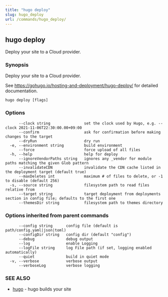 ```yaml
---
title: "hugo deploy"
slug: hugo_deploy
url: /commands/hugo_deploy/
---
```

## hugo deploy

Deploy your site to a Cloud provider.

### Synopsis

Deploy your site to a Cloud provider.

See https://gohugo.io/hosting-and-deployment/hugo-deploy/ for detailed
documentation.


```
hugo deploy [flags]
```

### Options

```
      --clock string               set the clock used by Hugo, e.g. --clock 2021-11-06T22:30:00.00+09:00
      --confirm                    ask for confirmation before making changes to the target
      --dryRun                     dry run
  -e, --environment string         build environment
      --force                      force upload of all files
  -h, --help                       help for deploy
      --ignoreVendorPaths string   ignores any _vendor for module paths matching the given Glob pattern
      --invalidateCDN              invalidate the CDN cache listed in the deployment target (default true)
      --maxDeletes int             maximum # of files to delete, or -1 to disable (default 256)
  -s, --source string              filesystem path to read files relative from
      --target string              target deployment from deployments section in config file; defaults to the first one
      --themesDir string           filesystem path to themes directory
```

### Options inherited from parent commands

```
      --config string      config file (default is path/config.yaml|json|toml)
      --configDir string   config dir (default "config")
      --debug              debug output
      --log                enable Logging
      --logFile string     log File path (if set, logging enabled automatically)
      --quiet              build in quiet mode
  -v, --verbose            verbose output
      --verboseLog         verbose logging
```

### SEE ALSO

* [hugo](/commands/hugo/)	 - hugo builds your site

